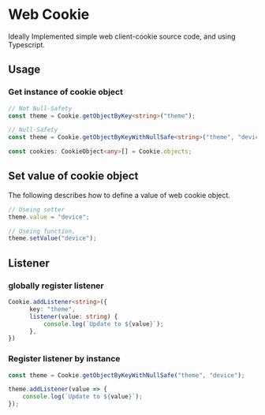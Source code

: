 # Web Cookie
Ideally Implemented simple web client-cookie source code, and using Typescript.

## Usage

### Get instance of cookie object
```ts
// Not Null-Safety
const theme = Cookie.getObjectByKey<string>("theme");
```

```ts
// Null-Safety
const theme = Cookie.getObjectByKeyWithNullSafe<string>("theme", "device");
```

```ts
const cookies: CookieObject<any>[] = Cookie.objects;
```

## Set value of cookie object
The following describes how to define a value of web cookie object.

```ts
// Useing setter
theme.value = "device";

// Useing function.
theme.setValue("device");
```

## Listener

### globally register listener
```ts
Cookie.addListener<string>({
      key: "theme",
      listener(value: string) {
          console.log(`Update to ${value}`);
      },
})
```

### Register listener by instance
```ts
const theme = Cookie.getObjectByKeyWithNullSafe("theme", "device");

theme.addListener(value => {
    console.log(`Update to ${value}`);
});
```
